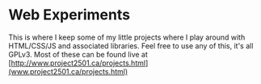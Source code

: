 Web Experiments
===============

This is where I keep some of my little projects where I play around with HTML/CSS/JS and 
associated libraries.  Feel free to use any of this, it's all GPLv3.  Most of these can
be found live at [http://www.project2501.ca/projects.html](www.project2501.ca/projects.html)
